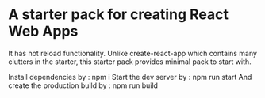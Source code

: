 # A starter pack for creating React Web Apps
It has hot reload functionality.
Unlike create-react-app which contains many clutters in the starter, this starter pack provides minimal pack to start with.

Install dependencies by :
npm i
Start the dev server by :
npm run start
And create the production build by :
npm run build
